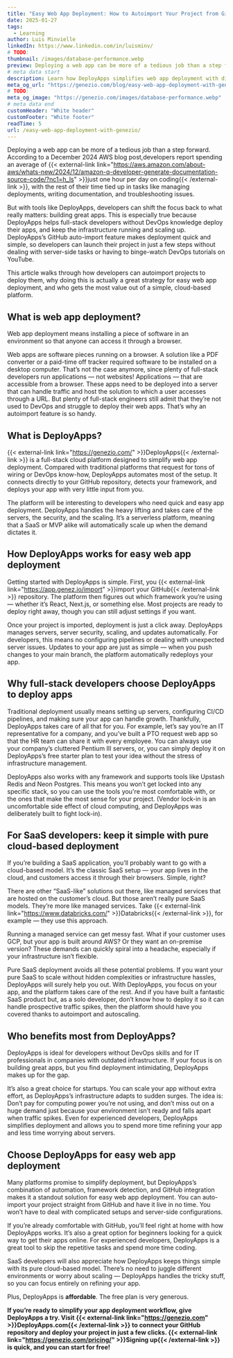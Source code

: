 ```yaml
---
title: "Easy Web App Deployment: How to Autoimport Your Project from GitHub with DeployApps"
date: 2025-01-27
tags:
  - Learning
author: Luis Minvielle
linkedIn: https://www.linkedin.com/in/luisminv/
# TODO:
thumbnail: /images/database-performance.webp
preview: Deploying a web app can be more of a tedious job than a step forward. According to a December 2024 AWS blog post,developers report spending an average of just one hour per day on coding, with the rest of their time tied up in tasks like managing deployments, writing documentation, and troubleshooting issues.
# meta data start
description: Learn how DeployApps simplifies web app deployment with direct GitHub project integration. Save time and focus on building your app.
meta_og_url: "https://genezio.com/blog/easy-web-app-deployment-with-genezio/"
# TODO:
meta_og_image: "https://genezio.com/images/database-performance.webp"
# meta data end
customHeader: "White header"
customFooter: "White footer"
readTime: 5
url: /easy-web-app-deployment-with-genezio/
---
```


Deploying a web app can be more of a tedious job than a step forward. According to a December 2024 AWS blog post,developers report spending an average of {{< external-link link="https://aws.amazon.com/about-aws/whats-new/2024/12/amazon-q-developer-generate-documentation-source-code/?nc1=h_ls" >}}just one hour per day on coding{{< /external-link >}}, with the rest of their time tied up in tasks like managing deployments, writing documentation, and troubleshooting issues.

But with tools like DeployApps, developers can shift the focus back to what really matters: building great apps. This is especially true because DeployApps helps full-stack developers without DevOps knowledge deploy their apps, and keep the infrastructure running and scaling up. DeployApps’s GitHub auto-import feature makes deployment quick and simple, so developers can launch their project in just a few steps without dealing with server-side tasks or having to binge-watch DevOps tutorials on YouTube.

This article walks through how developers can autoimport projects to deploy them, why doing this is actually a great strategy for easy web app deployment, and who gets the most value out of a simple, cloud-based platform.

## What is web app deployment?

Web app deployment means installing a piece of software in an environment so that anyone can access it through a browser.

Web apps are software pieces running on a browser. A solution like a PDF converter or a paid-time off tracker required software to be installed on a desktop computer. That’s not the case anymore, since plenty of full-stack developers run applications — not websites! Applications — that are accessible from a browser. These apps need to be deployed into a server that can handle traffic and host the solution to which a user accesses through a URL. But plenty of full-stack engineers still admit that they’re not used to DevOps and struggle to deploy their web apps. That’s why an autoimport feature is so handy.

## What is DeployApps?

{{< external-link link="https://genezio.com/" >}}DeployApps{{< /external-link >}} is a full-stack cloud platform designed to simplify web app deployment. Compared with traditional platforms that request for tons of wiring or DevOps know-how, DeployApps automates most of the setup. It connects directly to your GitHub repository, detects your framework, and deploys your app with very little input from you.

The platform will be interesting to developers who need quick and easy app deployment. DeployApps handles the heavy lifting and takes care of the servers, the security, and the scaling. It’s a serverless platform, meaning that a SaaS or MVP alike will automatically scale up when the demand dictates it.

## How DeployApps works for easy web app deployment

Getting started with DeployApps is simple. First, you {{< external-link link="https://app.genez.io/import" >}}import your GitHub{{< /external-link >}} repository. The platform then figures out which framework you’re using — whether it’s React, Next.js, or something else. Most projects are ready to deploy right away, though you can still adjust settings if you want.

Once your project is imported, deployment is just a click away. DeployApps manages servers, server security, scaling, and updates automatically. For developers, this means no configuring pipelines or dealing with unexpected server issues. Updates to your app are just as simple — when you push changes to your main branch, the platform automatically redeploys your app.

## Why full-stack developers choose DeployApps to deploy apps

Traditional deployment usually means setting up servers, configuring CI/CD pipelines, and making sure your app can handle growth. Thankfully, DeployApps takes care of all that for you. For example, let’s say you’re an IT representative for a company, and you’ve built a PTO request web app so that the HR team can share it with every employee. You can always use your company’s cluttered Pentium III servers, or, you can simply deploy it on DeployApps’s free starter plan to test your idea without the stress of infrastructure management.

DeployApps also works with any framework and supports tools like Upstash Redis and Neon Postgres. This means you won’t get locked into any specific stack, so you can use the tools you're most comfortable with, or the ones that make the most sense for your project. (Vendor lock-in is an uncomfortable side effect of cloud computing, and DeployApps was deliberately built to fight lock-in).

## For SaaS developers: keep it simple with pure cloud-based deployment

If you’re building a SaaS application, you’ll probably want to go with a cloud-based model. It’s the classic SaaS setup — your app lives in the cloud, and customers access it through their browsers. Simple, right?

There are other “SaaS-like” solutions out there, like managed services that are hosted on the customer’s cloud. But those aren’t really pure SaaS models. They’re more like managed services. Take {{< external-link link="https://www.databricks.com/" >}}Databricks{{< /external-link >}}, for example — they use this approach.

Running a managed service can get messy fast. What if your customer uses GCP, but your app is built around AWS? Or they want an on-premise version? These demands can quickly spiral into a headache, especially if your infrastructure isn’t flexible.

Pure SaaS deployment avoids all these potential problems. If you want your pure SaaS to scale without hidden complexities or infrastructure hassles, DeployApps will surely help you out. With DeployApps, you focus on your app, and the platform takes care of the rest. And if you have built a fantastic SaaS product but, as a solo developer, don’t know how to deploy it so it can handle prospective traffic spikes, then the platform should have you covered thanks to autoimport and autoscaling.

## Who benefits most from DeployApps?

DeployApps is ideal for developers without DevOps skills and for IT professionals in companies with outdated infrastructure. If your focus is on building great apps, but you find deployment intimidating, DeployApps makes up for the gap.

It’s also a great choice for startups. You can scale your app without extra effort, as DeployApps’s infrastructure adapts to sudden surges. The idea is: Don’t pay for computing power you’re not using, and don’t miss out on a huge demand just because your environment isn’t ready and falls apart when traffic spikes. Even for experienced developers, DeployApps simplifies deployment and allows you to spend more time refining your app and less time worrying about servers.

## Choose DeployApps for easy web app deployment

Many platforms promise to simplify deployment, but DeployApps’s combination of automation, framework detection, and GitHub integration makes it a standout solution for easy web app deployment. You can auto-import your project straight from GitHub and have it live in no time. You won’t have to deal with complicated setups and server-side configurations.

If you’re already comfortable with GitHub, you’ll feel right at home with how DeployApps works. It’s also a great option for beginners looking for a quick way to get their apps online. For experienced developers, DeployApps is a great tool to skip the repetitive tasks and spend more time coding.

SaaS developers will also appreciate how DeployApps keeps things simple with its pure cloud-based model. There’s no need to juggle different environments or worry about scaling — DeployApps handles the tricky stuff, so you can focus entirely on refining your app.

Plus, DeployApps is **affordable**. The free plan is very generous.

**If you’re ready to simplify your app deployment workflow, give DeployApps a try. Visit {{< external-link link="https://genezio.com" >}}DeployApps.com{{< /external-link >}} to connect your GitHub repository and deploy your project in just a few clicks. {{< external-link link="https://genezio.com/pricing/" >}}Signing up{{< /external-link >}} is quick, and you can start for free!**
